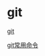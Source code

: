 # git
[git](https://www.zhihu.com/question/41667536/answer/486640083)

[git常用命令](http://www.ruanyifeng.com/blog/2015/12/git-cheat-sheet.html)